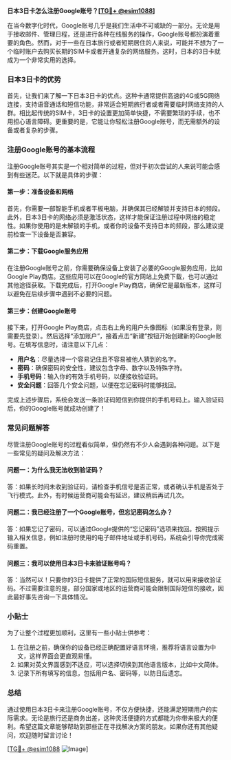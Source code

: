 **日本3日卡怎么注册Google账号？[[TG💪+ @esim1088](https://t.me/s/esim1088)]**

在当今数字化时代，Google账号几乎是我们生活中不可或缺的一部分。无论是用于接收邮件、管理日程，还是进行各种在线服务的操作，Google账号都扮演着重要的角色。然而，对于一些在日本旅行或者短期居住的人来说，可能并不想为了一个临时账户去购买长期的SIM卡或者开通复杂的网络服务。这时，日本的3日卡就成为一个非常实用的选择。

### 日本3日卡的优势

首先，让我们来了解一下日本3日卡的优点。这种卡通常提供高速的4G或5G网络连接，支持语音通话和短信功能，非常适合短期旅行者或者需要临时网络支持的人群。相比起传统的SIM卡，3日卡的设置更加简单快捷，不需要繁琐的手续，也不用担心语言障碍。更重要的是，它能让你轻松注册Google账号，而无需额外的设备或者复杂的步骤。

### 注册Google账号的基本流程

注册Google账号其实是一个相对简单的过程，但对于初次尝试的人来说可能会感到有些迷茫。以下就是具体的步骤：

#### 第一步：准备设备和网络

首先，你需要一部智能手机或者平板电脑，并确保其已经解锁并支持日本的频段。此外，日本3日卡的网络必须是激活状态，这样才能保证注册过程中网络的稳定性。如果你使用的是未解锁的手机，或者你的设备不支持日本的频段，那么建议提前检查一下设备是否兼容。

#### 第二步：下载Google服务应用

在注册Google账号之前，你需要确保设备上安装了必要的Google服务应用，比如Google Play商店。这些应用可以在Google的官方网站上免费下载，也可以通过其他途径获取。下载完成后，打开Google Play商店，确保它是最新版本，这样可以避免在后续步骤中遇到不必要的问题。

#### 第三步：创建Google账号

接下来，打开Google Play商店，点击右上角的用户头像图标（如果没有登录，则需要先登录）。然后选择“添加账户”，接着点击“新建”按钮开始创建新的Google账号。在填写信息时，请注意以下几点：

- **用户名**：尽量选择一个容易记住且不容易被他人猜到的名字。
- **密码**：确保密码的安全性，建议包含字母、数字以及特殊字符。
- **手机号码**：输入你的有效手机号码，以便接收验证码。
- **安全问题**：回答几个安全问题，以便在忘记密码时能够找回。

完成上述步骤后，系统会发送一条验证码短信到你提供的手机号码上。输入验证码后，你的Google账号就成功创建了！

### 常见问题解答

尽管注册Google账号的过程看似简单，但仍然有不少人会遇到各种问题。以下是一些常见的疑问及解决方法：

#### 问题一：为什么我无法收到验证码？

答：如果长时间未收到验证码，请检查手机信号是否正常，或者确认手机是否处于飞行模式。此外，有时候运营商可能会有延迟，建议稍后再试几次。

#### 问题二：我已经注册了一个Google账号，但忘记密码怎么办？

答：如果忘记了密码，可以通过Google提供的“忘记密码”选项来找回。按照提示输入相关信息，例如注册时使用的电子邮件地址或手机号码，系统会引导你完成密码重置。

#### 问题三：我可以使用日本3日卡来验证账号吗？

答：当然可以！只要你的3日卡提供了正常的国际短信服务，就可以用来接收验证码。不过需要注意的是，部分国家或地区的运营商可能会限制国际短信的接收，因此最好事先咨询一下具体情况。

### 小贴士

为了让整个过程更加顺利，这里有一些小贴士供参考：

1. 在注册之前，确保你的设备已经正确配置好语言环境，推荐将语言设置为中文，这样界面会更直观易懂。
2. 如果对英文界面感到不适应，可以选择切换到其他语言版本，比如中文简体。
3. 记录下所有填写的信息，包括用户名、密码等，以防日后遗忘。

### 总结

通过使用日本3日卡来注册Google账号，不仅方便快捷，还能满足短期用户的实际需求。无论是旅行还是商务出差，这种灵活便捷的方式都能为你带来极大的便利。希望这篇文章能够帮助到那些正在寻找解决方案的朋友。如果你还有其他疑问，欢迎随时留言讨论！

[[TG💪+ @esim1088](https://t.me/s/esim1088) ![Image](https://i.postimg.cc/4NQfJmqS/Snipaste-2025-05-13-00-14-12.png)]